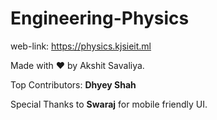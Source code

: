 # Engineering-Physics

web-link: https://physics.kjsieit.ml

Made with ❤️ by Akshit Savaliya.

Top Contributors: **Dhyey Shah**

Special Thanks to **Swaraj** for mobile friendly UI.
